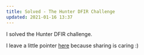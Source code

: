 ```yaml
---
title: Solved - The Hunter DFIR Challenge
updated: 2021-01-16 13:37
---
```


I solved the Hunter DFIR challenge. 

I leave a little pointer <a href="https://cyberdefenders.org/labs/32" target="_blank">here</a> because sharing is caring :)  
